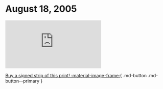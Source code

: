# August 18, 2005

![](https://www.achewood.com/comic.php?date=08182005)

[Buy a signed strip of this print! :material-image-frame:](https://achewood-holiday-pop-up.myshopify.com/products/strip#08182005){ .md-button .md-button--primary }
